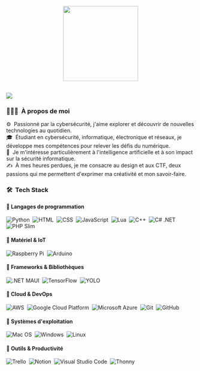 <p align="center">
  <img src="https://i.ibb.co/BH2n3Cbq/cover-thompson.png" height="200"/>
</p><br>
<img src="https://user-images.githubusercontent.com/73097560/115834477-dbab4500-a447-11eb-908a-139a6edaec5c.gif">

<!-- ## 👋 &nbsp;Hey there! I'm Aditya -->

### 👨🏻‍💻 &nbsp;À propos de moi

⚙️ &nbsp;Passionné par la cybersécurité, j'aime explorer et découvrir de nouvelles technologies au quotidien.\
🎓 &nbsp;Étudiant en cybersécurité, informatique, électronique et réseaux, je développe mes compétences pour relever les défis du numérique.\
🌱 &nbsp;Je m'intéresse particulièrement à l'intelligence artificielle et à son impact sur la sécurité informatique.\
✍️ &nbsp;À mes heures perdues, je me consacre au design et aux CTF, deux passions qui me permettent d'exprimer ma créativité et mon savoir-faire.

### 🛠 &nbsp;Tech Stack

#### 🔹 Langages de programmation  
![Python](https://img.shields.io/badge/-Python-05122A?style=flat&logo=python)&nbsp;
![HTML](https://img.shields.io/badge/-HTML-05122A?style=flat&logo=HTML5)&nbsp;
![CSS](https://img.shields.io/badge/-CSS-05122A?style=flat&logo=CSS3&logoColor=1572B6)&nbsp;
![JavaScript](https://img.shields.io/badge/-JavaScript-05122A?style=flat&logo=javascript)&nbsp;
![Lua](https://img.shields.io/badge/-Lua-05122A?style=flat&logo=lua&logoColor=2C2D72)&nbsp;
![C++](https://img.shields.io/badge/-C++-05122A?style=flat&logo=C%2B%2B&logoColor=00599C)&nbsp;
![C# .NET](https://img.shields.io/badge/-C%23%20.NET-05122A?style=flat&logo=csharp&logoColor=239120)&nbsp;
![PHP Slim](https://img.shields.io/badge/-PHP%20Slim-05122A?style=flat&logo=php&logoColor=777BB4)&nbsp;

#### 🔹 Matériel & IoT  
![Raspberry Pi](https://img.shields.io/badge/-Raspberry%20Pi-05122A?style=flat&logo=raspberry-pi&logoColor=C51A4A)&nbsp;
![Arduino](https://img.shields.io/badge/-Arduino-05122A?style=flat&logo=arduino&logoColor=00979D)&nbsp;

#### 🔹 Frameworks & Bibliothèques  
![.NET MAUI](https://img.shields.io/badge/-.NET%20MAUI-05122A?style=flat&logo=.net&logoColor=512BD4)&nbsp;
![TensorFlow](https://img.shields.io/badge/-TensorFlow-05122A?style=flat&logo=tensorflow&logoColor=FF6F00)&nbsp;
![YOLO](https://img.shields.io/badge/-YOLO-05122A?style=flat&logo=yolo&logoColor=00FFFF)&nbsp;

#### 🔹 Cloud & DevOps  
![AWS](https://img.shields.io/badge/-AWS-05122A?style=flat&logo=amazonaws&logoColor=FF9900)&nbsp;
![Google Cloud Platform](https://img.shields.io/badge/-Google%20Cloud%20Platform-05122A?style=flat&logo=google-cloud&logoColor=4285F4)&nbsp;
![Microsoft Azure](https://img.shields.io/badge/-Microsoft%20Azure-05122A?style=flat&logo=microsoft-azure&logoColor=0089D6)&nbsp;
![Git](https://img.shields.io/badge/-Git-05122A?style=flat&logo=git)&nbsp;
![GitHub](https://img.shields.io/badge/-GitHub-05122A?style=flat&logo=github)&nbsp;

#### 🔹 Systèmes d'exploitation  
![Mac OS](https://img.shields.io/badge/-Mac%20OS-05122A?style=flat&logo=apple&logoColor=ffffff)&nbsp;
![Windows](https://img.shields.io/badge/-Windows-05122A?style=flat&logo=windows&logoColor=0078D4)&nbsp;
![Linux](https://img.shields.io/badge/-Linux-05122A?style=flat&logo=linux&logoColor=FCC624)&nbsp;

#### 🔹 Outils & Productivité  
![Trello](https://img.shields.io/badge/-Trello-05122A?style=flat&logo=trello&logoColor=0079BF)&nbsp;
![Notion](https://img.shields.io/badge/-Notion-05122A?style=flat&logo=notion&logoColor=000000)&nbsp;
![Visual Studio Code](https://img.shields.io/badge/-Visual%20Studio%20Code-05122A?style=flat&logo=visual-studio-code&logoColor=007ACC)&nbsp;
![Thonny](https://img.shields.io/badge/-Thonny-05122A?style=flat&logo=thonny&logoColor=00A0E3)&nbsp;
